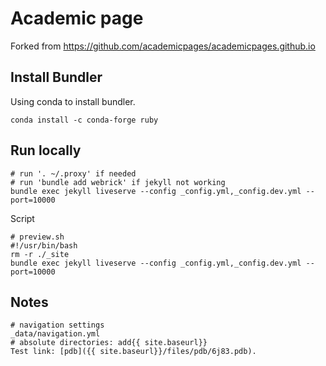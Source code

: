 # Academic page
Forked from https://github.com/academicpages/academicpages.github.io

## Install Bundler
Using conda to install bundler.
```
conda install -c conda-forge ruby
```

## Run locally
```
# run '. ~/.proxy' if needed
# run 'bundle add webrick' if jekyll not working
bundle exec jekyll liveserve --config _config.yml,_config.dev.yml --port=10000
```

Script
```
# preview.sh
#!/usr/bin/bash
rm -r ./_site
bundle exec jekyll liveserve --config _config.yml,_config.dev.yml --port=10000
```

## Notes
```
# navigation settings
_data/navigation.yml
# absolute directories: add{{ site.baseurl}}
Test link: [pdb]({{ site.baseurl}}/files/pdb/6j83.pdb).
```
